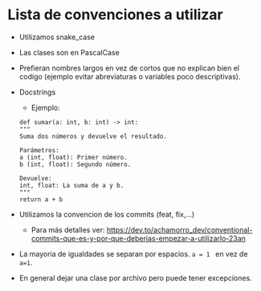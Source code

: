 # Lista de convenciones a utilizar

- Utilizamos snake_case
- Las clases son en PascalCase
- Prefieran nombres largos en vez de cortos que no explican bien el codigo (ejemplo evitar abreviaturas o variables poco descriptivas). 
- Docstrings
    - Ejemplo:
    ``` 
    def sumar(a: int, b: int) -> int:
    """
    Suma dos números y devuelve el resultado.
    
    Parámetros:
    a (int, float): Primer número.
    b (int, float): Segundo número.
    
    Devuelve:
    int, float: La suma de a y b.
    """
    return a + b
- Utilizamos la convencion de los commits (feat, fix,...)
    - Para más detalles ver: https://dev.to/achamorro_dev/conventional-commits-que-es-y-por-que-deberias-empezar-a-utilizarlo-23an 

- La mayoria de igualdades se separan por espacios.  ``` a = 1  ``` en vez de ```a=1```.

- En general dejar una clase por archivo pero puede tener excepciones.
